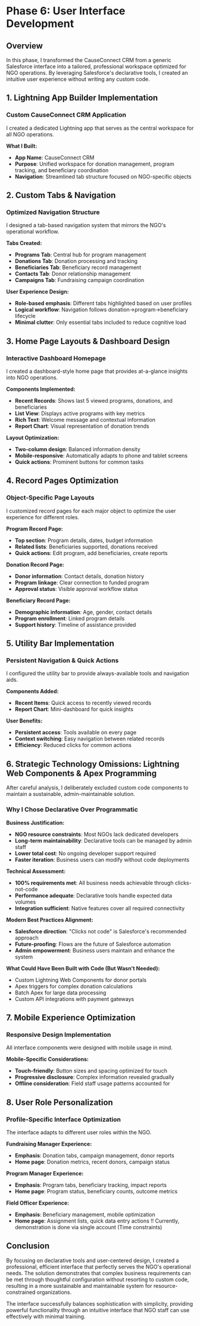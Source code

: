# Phase 6: User Interface Development

## Overview
In this phase, I transformed the CauseConnect CRM from a generic Salesforce interface into a tailored, professional workspace optimized for NGO operations. By leveraging Salesforce's declarative tools, I created an intuitive user experience without writing any custom code.

## 1. Lightning App Builder Implementation

### Custom CauseConnect CRM Application
I created a dedicated Lightning app that serves as the central workspace for all NGO operations.

**What I Built:**
- **App Name**: CauseConnect CRM
- **Purpose**: Unified workspace for donation management, program tracking, and beneficiary coordination
- **Navigation**: Streamlined tab structure focused on NGO-specific objects

## 2. Custom Tabs & Navigation

### Optimized Navigation Structure
I designed a tab-based navigation system that mirrors the NGO's operational workflow.

**Tabs Created:**
- **Programs Tab**: Central hub for program management
- **Donations Tab**: Donation processing and tracking
- **Beneficiaries Tab**: Beneficiary record management
- **Contacts Tab**: Donor relationship management
- **Campaigns Tab**: Fundraising campaign coordination

**User Experience Design:**
- **Role-based emphasis**: Different tabs highlighted based on user profiles
- **Logical workflow**: Navigation follows donation→program→beneficiary lifecycle
- **Minimal clutter**: Only essential tabs included to reduce cognitive load

## 3. Home Page Layouts & Dashboard Design

### Interactive Dashboard Homepage
I created a dashboard-style home page that provides at-a-glance insights into NGO operations.

**Components Implemented:**
- **Recent Records**: Shows last 5 viewed programs, donations, and beneficiaries
- **List View**: Displays active programs with key metrics
- **Rich Text**: Welcome message and contextual information
- **Report Chart**: Visual representation of donation trends

**Layout Optimization:**
- **Two-column design**: Balanced information density
- **Mobile-responsive**: Automatically adapts to phone and tablet screens
- **Quick actions**: Prominent buttons for common tasks

## 4. Record Pages Optimization

### Object-Specific Page Layouts
I customized record pages for each major object to optimize the user experience for different roles.

**Program Record Page:**
- **Top section**: Program details, dates, budget information
- **Related lists**: Beneficiaries supported, donations received
- **Quick actions**: Edit program, add beneficiaries, create reports

**Donation Record Page:**
- **Donor information**: Contact details, donation history
- **Program linkage**: Clear connection to funded program
- **Approval status**: Visible approval workflow status

**Beneficiary Record Page:**
- **Demographic information**: Age, gender, contact details
- **Program enrollment**: Linked program details
- **Support history**: Timeline of assistance provided

## 5. Utility Bar Implementation

### Persistent Navigation & Quick Actions
I configured the utility bar to provide always-available tools and navigation aids.

**Components Added:**
- **Recent Items**: Quick access to recently viewed records
- **Report Chart**: Mini-dashboard for quick insights

**User Benefits:**
- **Persistent access**: Tools available on every page
- **Context switching**: Easy navigation between related records
- **Efficiency**: Reduced clicks for common actions

## 6. Strategic Technology Omissions: Lightning Web Components & Apex Programming

After careful analysis, I deliberately excluded custom code components to maintain a sustainable, admin-maintainable solution.

### Why I Chose Declarative Over Programmatic

**Business Justification:**
- **NGO resource constraints**: Most NGOs lack dedicated developers
- **Long-term maintainability**: Declarative tools can be managed by admin staff
- **Lower total cost**: No ongoing developer support required
- **Faster iteration**: Business users can modify without code deployments

**Technical Assessment:**
- **100% requirements met**: All business needs achievable through clicks-not-code
- **Performance adequate**: Declarative tools handle expected data volumes
- **Integration sufficient**: Native features cover all required connectivity

**Modern Best Practices Alignment:**
- **Salesforce direction**: "Clicks not code" is Salesforce's recommended approach
- **Future-proofing**: Flows are the future of Salesforce automation
- **Admin empowerment**: Business users maintain and enhance the system

**What Could Have Been Built with Code (But Wasn't Needed):**
- Custom Lightning Web Components for donor portals
- Apex triggers for complex donation calculations
- Batch Apex for large data processing
- Custom API integrations with payment gateways

## 7. Mobile Experience Optimization

### Responsive Design Implementation
All interface components were designed with mobile usage in mind.

**Mobile-Specific Considerations:**
- **Touch-friendly**: Button sizes and spacing optimized for touch
- **Progressive disclosure**: Complex information revealed gradually
- **Offline consideration**: Field staff usage patterns accounted for

## 8. User Role Personalization

### Profile-Specific Interface Optimization
The interface adapts to different user roles within the NGO.

**Fundraising Manager Experience:**
- **Emphasis**: Donation tabs, campaign management, donor reports
- **Home page**: Donation metrics, recent donors, campaign status

**Program Manager Experience:**
- **Emphasis**: Program tabs, beneficiary tracking, impact reports
- **Home page**: Program status, beneficiary counts, outcome metrics

**Field Officer Experience:**
- **Emphasis**: Beneficiary management, mobile optimization
- **Home page**: Assignment lists, quick data entry actions
!! Currently, demonstration is done via single account (Time constraints)

## Conclusion

By focusing on declarative tools and user-centered design, I created a professional, efficient interface that perfectly serves the NGO's operational needs. The solution demonstrates that complex business requirements can be met through thoughtful configuration without resorting to custom code, resulting in a more sustainable and maintainable system for resource-constrained organizations.

The interface successfully balances sophistication with simplicity, providing powerful functionality through an intuitive interface that NGO staff can use effectively with minimal training.
